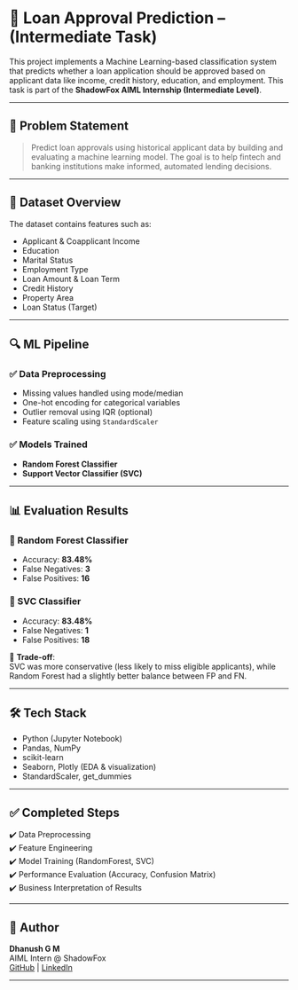 # 🏦 Loan Approval Prediction – (Intermediate Task)

This project implements a Machine Learning-based classification system that predicts whether a loan application should be approved based on applicant data like income, credit history, education, and employment. This task is part of the **ShadowFox AIML Internship (Intermediate Level)**.

---

## 📌 Problem Statement

> Predict loan approvals using historical applicant data by building and evaluating a machine learning model. The goal is to help fintech and banking institutions make informed, automated lending decisions.

---

## 📁 Dataset Overview

The dataset contains features such as:

- Applicant & Coapplicant Income
- Education
- Marital Status
- Employment Type
- Loan Amount & Loan Term
- Credit History
- Property Area
- Loan Status (Target)

---

## 🔍 ML Pipeline

### ✅ Data Preprocessing
- Missing values handled using mode/median
- One-hot encoding for categorical variables
- Outlier removal using IQR (optional)
- Feature scaling using `StandardScaler`

### ✅ Models Trained
- **Random Forest Classifier**
- **Support Vector Classifier (SVC)**

---

## 📊 Evaluation Results

### 🔸 Random Forest Classifier
- Accuracy: **83.48%**
- False Negatives: **3**
- False Positives: **16**

### 🔸 SVC Classifier
- Accuracy: **83.48%**
- False Negatives: **1**
- False Positives: **18**

📌 **Trade-off**:  
SVC was more conservative (less likely to miss eligible applicants), while Random Forest had a slightly better balance between FP and FN.

---

## 🛠️ Tech Stack

- Python (Jupyter Notebook)
- Pandas, NumPy
- scikit-learn
- Seaborn, Plotly (EDA & visualization)
- StandardScaler, get_dummies

---

## ✅ Completed Steps

✔️ Data Preprocessing  
✔️ Feature Engineering  
✔️ Model Training (RandomForest, SVC)  
✔️ Performance Evaluation (Accuracy, Confusion Matrix)  
✔️ Business Interpretation of Results  

---

## 🙌 Author

**Dhanush G M**  
AIML Intern @ ShadowFox  
[GitHub](https://github.com/dgm003/ShadowFox) | [LinkedIn](https://www.linkedin.com/in/dhanush-gm)

---

